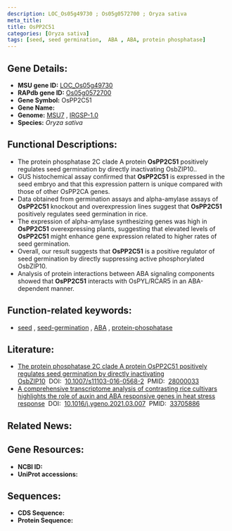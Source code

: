 ```yaml
---
description: LOC_Os05g49730 ; Os05g0572700 ; Oryza sativa
meta_title:
title: OsPP2C51
categories: [Oryza sativa]
tags: [seed, seed germination,  ABA , ABA, protein phosphatase]
---
```


## Gene Details:
- **MSU gene ID:** [LOC_Os05g49730](http://rice.uga.edu/cgi-bin/ORF_infopage.cgi?orf=LOC_Os05g49730)  
- **RAPdb gene ID:** [Os05g0572700](https://rapdb.dna.affrc.go.jp/locus/?name=Os05g0572700)  
- **Gene Symbol:** OsPP2C51
- **Gene Name:**
- **Genome:**  [MSU7](http://rice.uga.edu/)&nbsp;,&nbsp;[IRGSP-1.0](https://rapdb.dna.affrc.go.jp/download/irgsp1.html)
- **Species:** *Oryza sativa*

## Functional Descriptions:
   - The protein phosphatase 2C clade A protein **OsPP2C51** positively regulates seed germination by directly inactivating OsbZIP10..
   - GUS histochemical assay confirmed that **OsPP2C51** is expressed in the seed embryo and that this expression pattern is unique compared with those of other OsPP2CA genes.
   - Data obtained from germination assays and alpha-amylase assays of **OsPP2C51** knockout and overexpression lines suggest that **OsPP2C51** positively regulates seed germination in rice.
   - The expression of alpha-amylase synthesizing genes was high in **OsPP2C51** overexpressing plants, suggesting that elevated levels of **OsPP2C51** might enhance gene expression related to higher rates of seed germination.
   - Overall, our result suggests that **OsPP2C51** is a positive regulator of seed germination by directly suppressing active phosphorylated OsbZIP10.
   - Analysis of protein interactions between ABA signaling components showed that **OsPP2C51** interacts with OsPYL/RCAR5 in an ABA-dependent manner.

## Function-related keywords:
   - [seed](/tags/seed/)&nbsp;,&nbsp;[seed-germination](/tags/seed-germination/)&nbsp;,&nbsp;[ABA](/tags/ABA/)&nbsp;,&nbsp;[protein-phosphatase](/tags/protein-phosphatase/)

## Literature:
   - [The protein phosphatase 2C clade A protein OsPP2C51 positively regulates seed germination by directly inactivating OsbZIP10](https://www.doi.org/10.1007/s11103-016-0568-2)&nbsp;&nbsp;DOI:&nbsp;&nbsp;[10.1007/s11103-016-0568-2](https://www.doi.org/10.1007/s11103-016-0568-2)&nbsp;&nbsp;PMID:&nbsp;&nbsp;[28000033](https://pubmed.ncbi.nlm.nih.gov/28000033/)
   - [A comprehensive transcriptome analysis of contrasting rice cultivars highlights the role of auxin and ABA responsive genes in heat stress response](https://www.doi.org/10.1016/j.ygeno.2021.03.007)&nbsp;&nbsp;DOI:&nbsp;&nbsp;[10.1016/j.ygeno.2021.03.007](https://www.doi.org/10.1016/j.ygeno.2021.03.007)&nbsp;&nbsp;PMID:&nbsp;&nbsp;[33705886](https://pubmed.ncbi.nlm.nih.gov/33705886/)

## Related News:

## Gene Resources:
- **NCBI ID:**  []()
- **UniProt accessions:** [](https://www.uniprot.org/uniprotkb//entry)

## Sequences:
- **CDS Sequence:**
- **Protein Sequence:**
